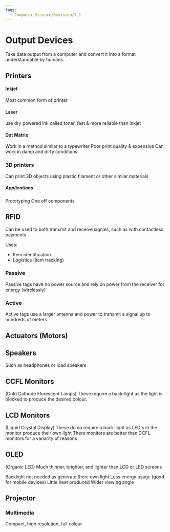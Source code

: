 ```yaml
---
tags:
  - Computer_Science/Revision/1_1
---
```

# Output Devices
Take data output from a computer and convert it into a format understandable by humans.

## Printers
#### Inkjet
Most common form of printer
#### Laser
use dry powered ink called toner.
fast & more reliable than inkjet
#### Dot Matrix
Work in a method similar to a typewriter
Poor print quality & expensive
Can work in damp and dirty conditions

### 3D printers
Can print 3D objects using plastic filament or other similar materials

##### Applications
Prototyping
One off components

## RFID
Can be used to both transmit and receive signals, such as with contactless payments

Uses:
- Item identification
- Logistics (item tracking)

### Passive
Passive tags have no power source and rely on power from the receiver for energy (wirelessly)

### Active
Active tags use a larger antenna and power to transmit a signal up to hundreds of meters

## Actuators (Motors)

## Speakers
Such as headphones or load speakers

## CCFL Monitors
(Cold Cathode Florescent Lamps)
These require a back-light as the light is blocked to produce the desired colour.

## LCD Monitors
(Liquid Crystal Display)
These do no require a back-light as LED's in the monitor produce their own light
There monitors are better than CCFL monitors for a variarity of reasons

## OLED
(Organic LED)
Much thinner, brighter, and lighter than LCD or LED screens

Backlight not needed as generate there own light
Less energy usage (good for mobile devices)
Little heat produced
Wider viewing angle

## Projector
### Multimedia
Compact, high resolution, full colour


